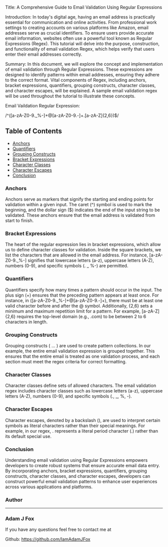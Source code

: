 Title: A Comprehensive Guide to Email Validation Using Regular Expressions

Introduction:
In today's digital age, having an email address is practically essential for communication and online activities. From professional work settings to creating accounts on various platforms like Amazon, email addresses serve as crucial identifiers. To ensure users provide accurate email information, websites often use a powerful tool known as Regular Expressions (Regex). This tutorial will delve into the purpose, construction, and functionality of email validation Regex, which helps verify that users enter their email addresses correctly.

Summary:
In this document, we will explore the concept and implementation of email validation through Regular Expressions. These expressions are designed to identify patterns within email addresses, ensuring they adhere to the correct format. Vital components of Regex, including anchors, bracket expressions, quantifiers, grouping constructs, character classes, and character escapes, will be explained. A sample email validation regex will be used throughout the tutorial to illustrate these concepts.

Email Vaildation Regular Expression:

/^([a-zA-Z0-9._%-]+@[a-zA-Z0-9.-]+\.[a-zA-Z]{2,6})$/

## Table of Contents

- [Anchors](#anchors)
- [Quantifiers](#quantifiers)
- [Grouping Constructs](#grouping-constructs)
- [Bracket Expressions](#bracket-expressions)
- [Character Classes](#character-classes)
- [Character Escapes](#character-escapes)
- [Conclusion](#conclusion)

### Anchors

Anchors serve as markers that signify the starting and ending points for validation within a given input. The caret (^) symbol is used to mark the beginning, and the dollar sign ($) indicates the end of the input string to be validated. These anchors ensure that the email address is validated from start to finish.

### Bracket Expressions

The heart of the regular expression lies in bracket expressions, which allow us to define character classes for validation. Inside the square brackets, we list the characters that are allowed in the email address. For instance, [a-zA-Z0-9._%-] signifies that lowercase letters (a-z), uppercase letters (A-Z), numbers (0-9), and specific symbols (. _ %-) are permitted.

### Quantifiers

Quantifiers specify how many times a pattern should occur in the input. The plus sign (+) ensures that the preceding pattern appears at least once. For instance, in ([a-zA-Z0-9._%-]+@[a-zA-Z0-9.-]+), there must be at least one valid character before and after the @ symbol. Additionally, {2,6} sets a minimum and maximum repetition limit for a pattern. For example, [a-zA-Z]{2,6} requires the top-level domain (e.g., .com) to be between 2 to 6 characters in length.

### Grouping Constructs

Grouping constructs ( ... ) are used to create pattern collections. In our example, the entire email validation expression is grouped together. This ensures that the entire email is treated as one validation process, and each section must meet the regex criteria for correct formatting.

### Character Classes

Character classes define sets of allowed characters. The email validation regex includes character classes such as lowercase letters (a-z), uppercase letters (A-Z), numbers (0-9), and specific symbols (., _, %, -).

### Character Escapes

Character escapes, denoted by a backslash (\), are used to interpret certain symbols as literal characters rather than their special meanings. For example, in our regex, \. represents a literal period character (.) rather than its default special use.

### Conclusion

Understanding email validation using Regular Expressions empowers developers to create robust systems that ensure accurate email data entry. By incorporating anchors, bracket expressions, quantifiers, grouping constructs, character classes, and character escapes, developers can construct powerful email validation patterns to enhance user experiences across various applications and platforms.

### Author
_______________________________________________________________________________________________________________________________________________________________________________________

### Adam J Fox

If you have any questions feel free to contact me at

Github: https://github.com/IamAdamJFox
